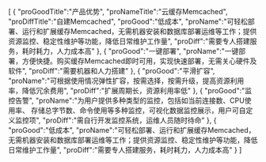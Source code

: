[
	{
		"proGoodTitle":"产品优势",
		"proNameTitle":"云缓存Memcached",
		"proDiffTitle":"自建Memcached",
		"proGood":"低成本",
		"proName":"可轻松部署、运行和扩展缓存Memcached，无需机器安装和数据库部署运维等工作；提供资源监控、稳定性维护等功能，降低日常维护工作量",
		"proDiff":"需要专人搭建服务，耗时耗力，人力成本高"
	},
	{
		"proGood":"一键部署",
		"proName":"一键部署，方便快捷。购买缓存Memcached即时可用，实现快速部署，无需关心硬件及软件",
		"proDiff":"需要机器和人力搭建"
	},
	{
		"proGood":"平滑扩容",
		"proName":"可根据使用情况弹性扩容，按需选择，按需升级，提高资源利用率，降低冗余费用",
		"proDiff":"扩展周期长，资源利用率低"
	},
	{
		"proGood":"监控告警",
		"proName":"为用户提供多种类型的监控，包括如当前连接数、CPU使用率、 存储总字节数、命令使用等多种监控，可视化数据监控展示，用户可自定义监控项",
		"proDiff":"需自行开发监控系统，运维人员随时待命"
	},
	{
		"proGood":"低成本",
		"proName":"可轻松部署、运行和扩展缓存Memcached，无需机器安装和数据库部署运维等工作；提供资源监控、稳定性维护等功能，降低日常维护工作量",
		"proDiff":"需要专人搭建服务，耗时耗力，人力成本高"
	}
]